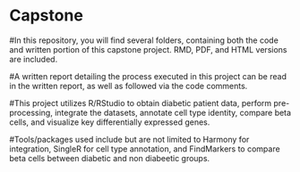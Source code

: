# Capstone

#In this repository, you will find several folders, containing both the code and written portion of this capstone project. RMD, PDF, and HTML versions are included.

#A written report detailing the process executed in this project can be read in the written report, as well as followed via the code comments. 

#This project utilizes R/RStudio to obtain diabetic patient data, perform pre-processing, integrate the datasets, annotate cell type identity, compare beta cells, and visualize key differentially expressed genes.

#Tools/packages used include but are not limited to Harmony for integration, SingleR for cell type annotation, and FindMarkers to compare beta cells between diabetic and non diabeetic groups.
